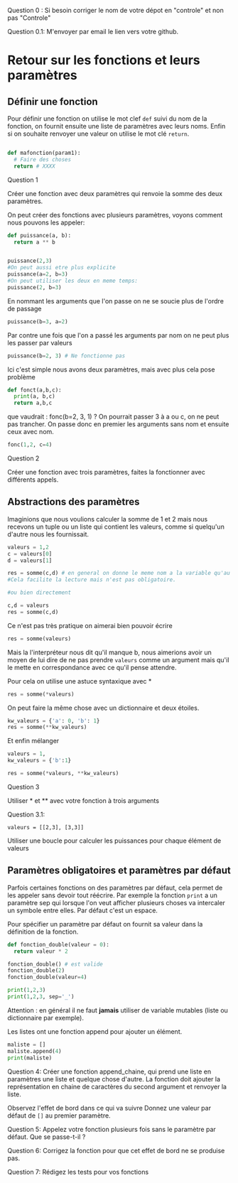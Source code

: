 Question 0 : Si besoin corriger le nom de votre dépot en "controle" et non pas "Controle"

Question 0.1: M'envoyer par email le lien vers votre github.


Retour sur les fonctions et leurs paramètres
============================================

Définir une fonction
--------------------

Pour définir une fonction on utilise le mot clef `def` suivi du nom de la fonction,
on fournit ensuite une liste de paramètres avec leurs noms.
Enfin si on souhaite renvoyer une valeur on utilise le mot clé `return`.



```python

def mafonction(param1):
  # Faire des choses
  return # XXXX

```

Question 1


Créer une fonction avec deux paramètres qui renvoie la somme des deux paramètres.

On peut créer des fonctions avec plusieurs paramètres, voyons comment nous pouvons les appeler:

```python
def puissance(a, b):
  return a ** b


puissance(2,3)
#On peut aussi etre plus explicite
puissance(a=2, b=3)
#On peut utiliser les deux en meme temps:
puissance(2, b=3)
```

En nommant les arguments que l'on passe on ne se soucie plus de l'ordre de passage

```python
puissance(b=3, a=2)
```

Par contre une fois que l'on a passé les arguments par nom on ne peut plus les passer par valeurs

```python
puissance(b=2, 3) # Ne fonctionne pas
```

Ici c'est simple nous avons deux paramètres, mais avec plus cela pose problème

```python
def fonct(a,b,c):
  print(a, b,c)
  return a,b,c
```

que vaudrait : fonc(b=2, 3, 1) ?
On pourrait passer 3 à a  ou c, on ne peut pas trancher.
On passe donc en premier les arguments sans nom et ensuite ceux avec nom.

```python
fonc(1,2, c=4)
```

Question 2


Créer une fonction avec trois paramètres, faites la fonctionner avec différents appels.

Abstractions des paramètres
---------------------------

Imaginions que nous voulions calculer la somme de 1 et 2 mais nous recevons un tuple ou un liste
qui contient les valeurs, comme si quelqu'un d'autre nous les fournissait.

```python
valeurs = 1,2
c = valeurs[0]
d = valeurs[1]

res = somme(c,d) # en general on donne le meme nom a la variable qu'au parametre.
#Cela facilite la lecture mais n'est pas obligatoire.

#ou bien directement

c,d = valeurs
res = somme(c,d)

```

Ce n'est pas très pratique on aimerai bien pouvoir écrire
``` python
res = somme(valeurs)
```
Mais la l'interpréteur nous dit qu'il manque b, nous aimerions avoir un moyen de lui dire de
ne pas prendre `valeurs` comme un argument mais qu'il le mette en correspondance avec ce qu'il pense
attendre.

Pour cela on utilise une astuce syntaxique avec *

```python
res = somme(*valeurs)
```

On peut faire la même chose avec un dictionnaire et deux étoiles.

```python
kw_valeurs = {'a': 0, 'b': 1}
res = somme(**kw_valeurs)
```

Et enfin mélanger

```python
valeurs = 1,
kw_valeurs = {'b':1}

res = somme(*valeurs, **kw_valeurs)
```

Question 3


Utiliser \* et \*\* avec votre fonction à trois arguments

Question 3.1:
```
valeurs = [[2,3], [3,3]]
```
Utiliser une boucle pour calculer les puissances pour chaque élément de valeurs


Paramètres obligatoires et paramètres par défaut
------------------------------------------------

Parfois certaines fonctions on des paramètres par défaut, cela permet de les appeler
sans devoir tout réécrire. Par exemple la fonction `print` a un paramètre sep qui
lorsque l'on veut afficher plusieurs choses va intercaler un symbole entre elles.
Par défaut c'est un espace.

Pour spécifier un paramètre par défaut on fournit sa valeur dans la définition de la fonction.

```python
def fonction_double(valeur = 0):
  return valeur * 2

fonction_double() # est valide
fonction_double(2)
fonction_double(valeur=4)

print(1,2,3)
print(1,2,3, sep='_')
```

Attention : en général il ne faut **jamais** utiliser de variable mutables (liste ou dictionnaire par exemple).



Les listes ont une fonction append pour ajouter un élément.

```python
maliste = []
maliste.append(4)
print(maliste)
```

Question 4:
Créer une fonction append_chaine, qui prend une liste en paramètres une liste et quelque chose d'autre.
La fonction doit ajouter la représentation en chaine de caractères du second argument et renvoyer la liste.



Observez l'effet de bord dans ce qui va suivre
Donnez une valeur par défaut de  `[]` au premier paramètre.


Question 5:
Appelez votre fonction plusieurs fois sans le paramètre par défaut. Que se passe-t-il ?


Question 6:
Corrigez la fonction pour que cet effet de bord ne se produise pas.


Question 7:
Rédigez les tests pour vos fonctions

